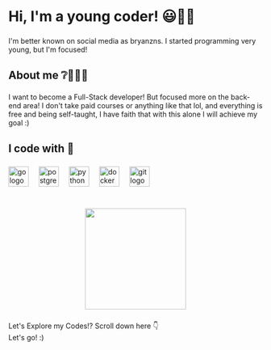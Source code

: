 <h1 align="left">Hi, I'm a young coder! 😃👨‍🏫</h1>

###

<p align="left">I'm better known on social media as bryanzns. I started programming very young, but I'm focused!</p>

###

<h2 align="left">About me ❔️🫠🙅‍♂️</h2>

###

<p align="left">I want to become a Full-Stack developer! But focused more on the back-end area! I don't take paid courses or anything like that lol, and everything is free and being self-taught, I have faith that with this alone I will achieve my goal :)</p>

###

<h2 align="left">I code with 🎇</h2>

###

<div align="left">
  <img src="https://cdn.jsdelivr.net/gh/devicons/devicon/icons/go/go-original.svg" height="40" alt="go logo"  />
  <img width="12" />
  <img src="https://cdn.jsdelivr.net/gh/devicons/devicon/icons/postgresql/postgresql-original.svg" height="40" alt="postgresql logo"  />
  <img width="12" />
  <img src="https://cdn.jsdelivr.net/gh/devicons/devicon/icons/python/python-original.svg" height="40" alt="python logo"  />
  <img width="12" />
  <img src="https://cdn.jsdelivr.net/gh/devicons/devicon/icons/docker/docker-original.svg" height="40" alt="docker logo"  />
  <img width="12" />
  <img src="https://cdn.jsdelivr.net/gh/devicons/devicon/icons/git/git-original.svg" height="40" alt="git logo"  />
</div>

###

<br clear="both">

<div align="center">
  <img height="200" src="https://tenor.com/pt-BR/view/hacker-gif-7012037372576246825"  />
</div>

###

<p align="left">Let's Explore my Codes!? Scroll down here  👇<br>Let's go! :)</p>

###
